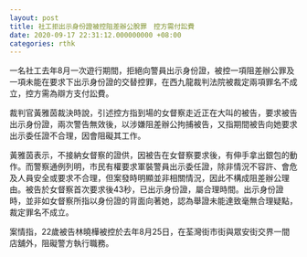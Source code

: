 ```yaml
---
layout: post
title: 社工拒出示身份證被控阻差辦公脫罪　控方需付訟費
date: 2020-09-17 22:31:12.000000000 +08:00
categories: rthk
---
```


一名社工去年8月一次遊行期間，拒絕向警員出示身份證，被控一項阻差辦公罪及一項未能在要求下出示身份證的交替控罪，在西九龍裁判法院被裁定兩項罪名不成立，控方需為辯方支付訟費。

裁判官黃雅茵裁決時說，引述控方指到場的女督察走近正在大叫的被告，要求被告出示身份證，兩次警告無效後，以涉嫌阻差辦公拘捕被告，又指期間被告向她要求出示委任證不合理，因會阻礙其工作。

黃雅茵表示，不接納女督察的證供，因被告在女督察要求後，有伸手拿出銀包的動作。而警察通例列明，市民有權要求軍裝警員出示委任證，除非情況不容許、會危及人員安全或要求不合理，但案發時明顯並非相關情況，因此不構成阻差辦公理由。被告於女督察首次要求後43秒，已出示身份證，屬合理時間。出示身份證時，並非如女督察所指以身份證的背面向著她，認為舉證未能達致毫無合理疑點，裁定罪名不成立。

案情指，22歲被告林曉樺被控於去年8月25日，在‪荃灣街市街與眾安街交界一間店舖‬外，阻礙警方執行職務。
